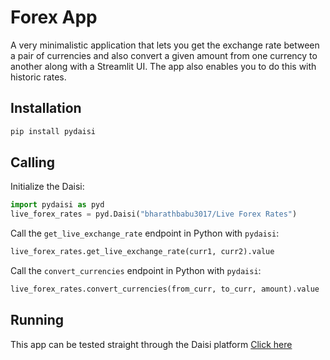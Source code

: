 # Forex App
A very minimalistic application that lets you get the exchange rate between a pair of currencies and also convert a given amount from one currency to another along with a Streamlit UI. The app also enables you to do this with historic rates. 

## Installation
```bash
pip install pydaisi
```

## Calling

Initialize the Daisi:
```python
import pydaisi as pyd
live_forex_rates = pyd.Daisi("bharathbabu3017/Live Forex Rates")
```

Call the `get_live_exchange_rate` endpoint in Python with `pydaisi`:
```python
live_forex_rates.get_live_exchange_rate(curr1, curr2).value
```

Call the `convert_currencies` endpoint in Python with `pydaisi`:
```python
live_forex_rates.convert_currencies(from_curr, to_curr, amount).value
```

## Running
This app can be tested straight through the Daisi platform [Click here](https://app.daisi.io/daisies/bharathbabu3017/Live%20Forex%20Rates/streamlit)